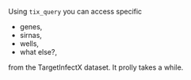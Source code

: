Using `tix_query` you can access specific

* genes,
* sirnas,
* wells,
* what else?,

from the TargetInfectX dataset. It prolly takes a while.
